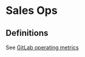 # Sales Ops 

## Definitions 

See [GitLab operating metrics](https://about.gitlab.com/handbook/finance/operating-metrics/)

